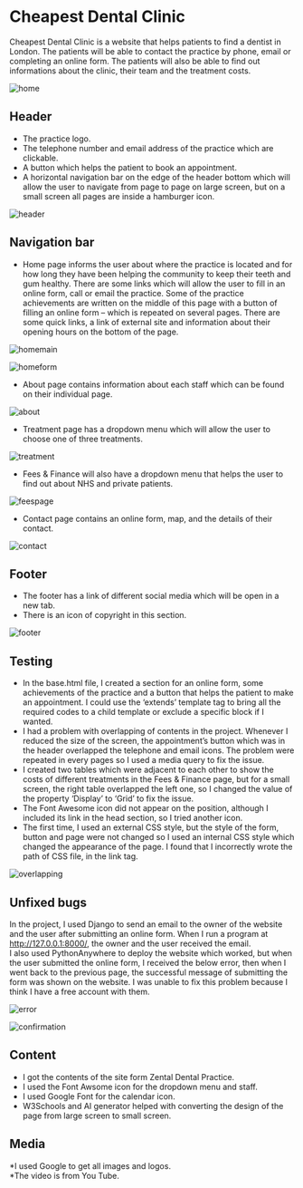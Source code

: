 # Cheapest Dental Clinic 

Cheapest Dental Clinic is a website that helps patients to find a dentist in London. The patients will be able to contact the practice by phone, email or completing an online form. The patients will also be able to find out informations about the clinic, their team and the treatment costs. 

![home](web/static/screenshots/home-page.png) 

## Header 
* The practice logo.  
* The telephone number and email address of the practice which are clickable.  
* A button which helps the patient to book an appointment.  
* A horizontal navigation bar on the edge of the header bottom which will allow the user to navigate from page to page on large screen, but on a small screen all pages are inside a hamburger icon.

![header](web/static/screenshots/header.png)  

## Navigation bar 
* Home page informs the user about where the practice is located and for how long they have been helping the community to keep their teeth and gum healthy. There are some links which will allow the user to fill in an online form, call or email the practice. Some of the practice achievements are written on the middle of this page with a button of filling an online form – which is repeated on several pages. There are some quick links, a link of external site and information about their opening hours on the bottom of the page. 

![homemain](web/static/screenshots/home.png) 

![homeform](web/static/screenshots/homeform.png) 


* About page contains information about each staff which can be found on their individual page.

  
![about](web/static/screenshots/about.png) 


* Treatment page has a dropdown menu which will allow the user to choose one of three treatments.
  

![treatment](web/static/screenshots/treatment-age.png) 


* Fees & Finance will also have a dropdown menu that helps the user to find out about NHS and private patients.
  

![feespage](web/static/screenshots/fees-page.png) 


* Contact page contains an online form, map, and the details of their contact.
 

![contact](web/static/screenshots/contact-page.png)


## Footer  

* The footer has a link of different social media which will be open in a new tab.  
* There is an icon of copyright in this section.


![footer](web/static/screenshots/footer.png) 


## Testing 
* In the base.html file, I created a section for an online form, some achievements of the practice and a button that helps the patient to make an appointment. I could use the ‘extends’ template tag to bring all the required codes to a child template or exclude a specific block if I wanted.  
* I had a problem with overlapping of contents in the project. Whenever I reduced the size of the screen, the appointment’s button which was in the header overlapped the telephone and email icons. The problem were repeated in every pages so I used a media query to fix the issue.   
* I created two tables which were adjacent to each other to show the costs of different treatments in the Fees & Finance page, but for a small screen, the right table overlapped the left one, so I changed the value of the property ‘Display’ to ‘Grid’ to fix the issue.  
* The Font Awesome icon did not appear on the position, although I included its link in the head section, so I tried another icon.   
* The first time, I used an external CSS style, but the style of the form, button and page were not changed so I used an internal CSS style which changed the appearance of the page. I found that I incorrectly wrote the path of CSS file, in the link tag.


![overlapping](web/static/screenshots/overlapping.png) 


## Unfixed bugs  
In the project, I used Django to send an email to the owner of the website and the user after submitting an online form. When I run a program at http://127.0.0.1:8000/, the owner and the user received the email.   
I also used PythonAnywhere to deploy the website which worked, but when the user submitted the online form, I received the below error, then when I went back to the previous page, the successful message of submitting the form was shown on the website. I was unable to fix this problem because I think I have a free account with them.


![error](web/static/screenshots/error.png) 


![confirmation](web/static/screenshots/confirmation.png) 


## Content  
* I got the contents of the site form Zental Dental Practice.  
* I used the Font Awsome icon for the dropdown menu and staff.  
* I used Google Font for the calendar icon.  
* W3Schools and AI generator helped with converting the design of the page from large screen to small screen.  

## Media  
*I used Google to get all images and logos.  
*The video is from You Tube.  

  

 

 
